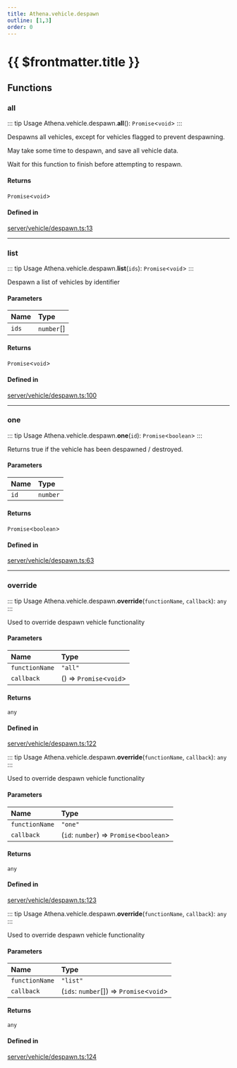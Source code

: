 ```yaml
---
title: Athena.vehicle.despawn
outline: [1,3]
order: 0
---
```


# {{ $frontmatter.title }}


## Functions

### all

::: tip Usage
Athena.vehicle.despawn.**all**(): `Promise`<`void`\>
:::

Despawns all vehicles, except for vehicles flagged to prevent despawning.

May take some time to despawn, and save all vehicle data.

Wait for this function to finish before attempting to respawn.

#### Returns

`Promise`<`void`\>

#### Defined in

[server/vehicle/despawn.ts:13](https://github.com/Stuyk/altv-athena/blob/90cd63d/src/core/server/vehicle/despawn.ts#L13)

___

### list

::: tip Usage
Athena.vehicle.despawn.**list**(`ids`): `Promise`<`void`\>
:::

Despawn a list of vehicles by identifier

#### Parameters

| Name | Type |
| :------ | :------ |
| `ids` | `number`[] |

#### Returns

`Promise`<`void`\>

#### Defined in

[server/vehicle/despawn.ts:100](https://github.com/Stuyk/altv-athena/blob/90cd63d/src/core/server/vehicle/despawn.ts#L100)

___

### one

::: tip Usage
Athena.vehicle.despawn.**one**(`id`): `Promise`<`boolean`\>
:::

Returns true if the vehicle has been despawned / destroyed.

#### Parameters

| Name | Type |
| :------ | :------ |
| `id` | `number` |

#### Returns

`Promise`<`boolean`\>

#### Defined in

[server/vehicle/despawn.ts:63](https://github.com/Stuyk/altv-athena/blob/90cd63d/src/core/server/vehicle/despawn.ts#L63)

___

### override

::: tip Usage
Athena.vehicle.despawn.**override**(`functionName`, `callback`): `any`
:::

Used to override despawn vehicle functionality

#### Parameters

| Name | Type |
| :------ | :------ |
| `functionName` | ``"all"`` |
| `callback` | () => `Promise`<`void`\> |

#### Returns

`any`

#### Defined in

[server/vehicle/despawn.ts:122](https://github.com/Stuyk/altv-athena/blob/90cd63d/src/core/server/vehicle/despawn.ts#L122)

::: tip Usage
Athena.vehicle.despawn.**override**(`functionName`, `callback`): `any`
:::

Used to override despawn vehicle functionality

#### Parameters

| Name | Type |
| :------ | :------ |
| `functionName` | ``"one"`` |
| `callback` | (`id`: `number`) => `Promise`<`boolean`\> |

#### Returns

`any`

#### Defined in

[server/vehicle/despawn.ts:123](https://github.com/Stuyk/altv-athena/blob/90cd63d/src/core/server/vehicle/despawn.ts#L123)

::: tip Usage
Athena.vehicle.despawn.**override**(`functionName`, `callback`): `any`
:::

Used to override despawn vehicle functionality

#### Parameters

| Name | Type |
| :------ | :------ |
| `functionName` | ``"list"`` |
| `callback` | (`ids`: `number`[]) => `Promise`<`void`\> |

#### Returns

`any`

#### Defined in

[server/vehicle/despawn.ts:124](https://github.com/Stuyk/altv-athena/blob/90cd63d/src/core/server/vehicle/despawn.ts#L124)
